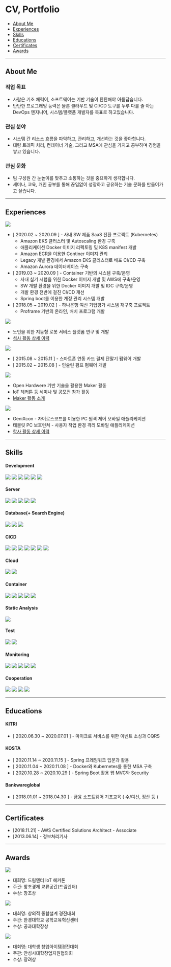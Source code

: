 # CV, Portfolio

- [About Me](#about-me)
- [Experiences](#experiences)
- [Skills](#skills)
- [Educations](#educations)
- [Certificates](#certificates)
- [Awards](#awards)

---
## About Me

### 직업 목표

- 사람은 기초 체력이, 소프트웨어는 기반 기술이 탄탄해야 아름답습니다.
- 탄탄한 프로그래밍 능력은 물론 클라우드 및 CI/CD 도구를 두루 다룰 줄 아는 DevOps 엔지니어, 시스템/플랫폼 개발자를 목표로 하고있습니다.


### 관심 분야

- 시스템 간 리소스 흐름을 파악하고, 관리하고, 개선하는 것을 좋아합니다.
- 대량 트래픽 처리, 컨테이너 기술, 그리고 MSA에 관심을 가지고 공부하며 경험을 쌓고 있습니다. 

### 관심 문화

- 팀 구성원 간 눈높이를 맞추고 소통하는 것을 중요하게 생각합니다.
- 세미나, 교육, 개인 공부를 통해 끊임없이 성장하고 공유하는 기술 문화를 만들어가고 싶습니다.

---
## Experiences

![](https://img.shields.io/badge/2018.01~2020.09--blue.svg)

- [ 2020.02 ~ 2020.09 ] - 사내 SW 제품 SaaS 전환 프로젝트 (Kubernetes)
  - Amazon EKS 클러스터 및 Autoscaling 환경 구축
  - 애플리케이션 Docker 이미지 리펙토링 및 K8S manifest 개발
  - Amazon ECR을 이용한 Continer 이미지 관리
  - Legacy 개발 환경에서 Amazon EKS 클러스터로 배포 CI/CD 구축
  - Amazon Aurora 데이터베이스 구축
- [ 2019.03 ~ 2020.09 ] - Container 기반의 시스템 구축/운영  
  - 사내 실기 시험을 위한 Docker 이미지 개발 및 AWS에 구축/운영
  - SW 개발 환경을 위한 Docker 이미지 개발 및 IDC 구축/운영
  - 개발 환경 전반에 걸친 CI/CD 개선 
  - Spring boot를 이용한 계정 관리 시스템 개발 
- [ 2018.05 ~ 2019.02 ] - 하나은행 여신 기업평가 시스템 재구축 프로젝트
  - Proframe 기반의 온라인, 배치 프로그램 개발

![](https://img.shields.io/badge/2016.03~2017.12--brightgreen.svg)

- 노인을 위한 지능형 로봇 서비스 플랫폼 연구 및 개발
- [석사 활동 상세 이력](student.md#석사과정)


![](https://img.shields.io/badge/2015.02~2016.02--blue.svg)

- [ 2015.08 ~ 2015.11 ] - 스마트폰 연동 카드 결제 단말기 펌웨어 개발
- [ 2015.02 ~ 2015.08 ] - 인슐린 펌프 펌웨어 개발

![](https://img.shields.io/badge/2014.03~2014.12--brightgreen.svg)
- Open Hardwere 기반 기술을 활용한 Maker 활동
- IoT 헤커톤 등 세미나 및 공모전 참가 활동
- [Maker 활동 소개](maker.md)

![](https://img.shields.io/badge/2012.03~2014.02--brightgreen.svg)

- GeniXcon - 자이로스코프를 이용한 PC 원격 제어 모바일 애플리케이션
- 태블릿 PC 보호런쳐 - 사용자 작업 환경 격리 모바일 애플리케이션
- [학사 활동 상세 이력](student.md#학사과정)

---
## Skills

#### Development
 ![](https://img.shields.io/badge/Java-blue.svg) ![](https://img.shields.io/badge/JSP-blue.svg) ![](https://img.shields.io/badge/Spring-blue.svg) ![](https://img.shields.io/badge/Spring_boot-blue.svg) ![](https://img.shields.io/badge/C-blue.svg) ![](https://img.shields.io/badge/ProFrame-blue.svg)

#### Server
![](https://img.shields.io/badge/Ubuntu-blue.svg) ![](https://img.shields.io/badge/CentOS-blue.svg) ![](https://img.shields.io/badge/Apache-blue.svg) ![](https://img.shields.io/badge/Tomcat-blue.svg) ![](https://img.shields.io/badge/Nginx-blue.svg)  

#### Database(+ Search Engine)
![](https://img.shields.io/badge/Mysql-blue.svg) ![](https://img.shields.io/badge/Oracle-blue.svg) ![](https://img.shields.io/badge/Elasticsearch-blue.svg) 

#### CICD
![](https://img.shields.io/badge/Bash_Script-blue.svg) ![](https://img.shields.io/badge/Jenkins-blue.svg) ![](https://img.shields.io/badge/SVN-blue.svg) ![](https://img.shields.io/badge/Git-blue.svg) ![](https://img.shields.io/badge/GitLab-blue.svg) ![](https://img.shields.io/badge/Gradle-blue.svg) ![](https://img.shields.io/badge/Ant-blue.svg) 

#### Cloud
![](https://img.shields.io/badge/AWS-blue.svg) ![](https://img.shields.io/badge/Azure-blue.svg)

#### Container
![](https://img.shields.io/badge/Docker-blue.svg) ![](https://img.shields.io/badge/docker--compose-blue.svg) ![](https://img.shields.io/badge/Kubernetes-blue.svg) ![](https://img.shields.io/badge/Container_Registry-blue.svg) ![](https://img.shields.io/badge/Helm-blue.svg)

#### Static Analysis
![](https://img.shields.io/badge/Sonarqube-blue.svg)

#### Test
![](https://img.shields.io/badge/Postman-blue.svg) ![](https://img.shields.io/badge/Junit-blue.svg) 

#### Monitoring
![](https://img.shields.io/badge/Kibana-blue.svg) ![](https://img.shields.io/badge/Logstash-blue.svg) ![](https://img.shields.io/badge/filebeats-blue.svg) ![](https://img.shields.io/badge/metricbeats-blue.svg) ![](https://img.shields.io/badge/CloudWatch-blue.svg)


#### Cooperation
![](https://img.shields.io/badge/Slack-blue.svg) ![](https://img.shields.io/badge/Redmine-blue.svg) ![](https://img.shields.io/badge/Azure_boards-blue.svg) ![](https://img.shields.io/badge/Trello-blue.svg)

---

## Educations

#### KITRI
- [ 2020.06.30 ~ 2020.07.01 ] - 마이크로 서비스를 위한 이벤트 소싱과 CQRS

#### KOSTA
- [ 2020.11.14 ~ 2020.11.15 ] - Spring 프레임워크 입문과 활용
- [ 2020.11.04 ~ 2020.11.08 ] - Docker와 Kubernetes를 통한 MSA 구축
- [ 2020.10.28 ~ 2020.10.29 ] - Spring Boot 활용 웹 MVC와 Security

#### Bankwareglobal
- [ 2018.01.01 ~ 2018.04.30 ] - 금융 소프트웨어 기초교육 ( 수/여신, 정산 등 )

---

## Certificates

- [2018.11.21] - AWS Certified Solutions Architect - Associate
- [2013.06.14] - 정보처리기사

---

## Awards

![](https://img.shields.io/badge/2014-orange.svg)  

- 대회명: 드림엔터 IoT 헤커톤
- 주관: 창조경제 교류공간(드림엔터)
- 수상: 창조상 

![](https://img.shields.io/badge/2013-orange.svg)  

- 대회명: 창의적 종합설계 경진대회
- 주관: 한경대학교 공학교육혁신센터
- 수상: 공과대학장상 

![](https://img.shields.io/badge/2012-orange.svg)  

- 대회명: 대학생 창업아이템경진대회
- 주관: 안성시대학창업지원협의회
- 수상: 장려상

